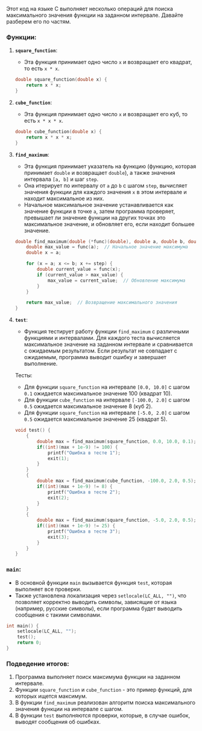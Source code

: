 Этот код на языке C выполняет несколько операций для поиска максимального значения функции на заданном интервале. Давайте разберем его по частям.

### Функции:

1. **`square_function`**:
    - Эта функция принимает одно число `x` и возвращает его квадрат, то есть `x * x`.

    ```c
    double square_function(double x) {
        return x * x;
    }
    ```

2. **`cube_function`**:
    - Эта функция принимает одно число `x` и возвращает его куб, то есть `x * x * x`.

    ```c
    double cube_function(double x) {
        return x * x * x;
    }
    ```

3. **`find_maximum`**:
    - Эта функция принимает указатель на функцию (функцию, которая принимает `double` и возвращает `double`), а также значения интервала `[a, b]` и шаг `step`.
    - Она итерирует по интервалу от `a` до `b` с шагом `step`, вычисляет значения функции для каждого значения `x` в этом интервале и находит максимальное из них.
    - Начальное максимальное значение устанавливается как значение функции в точке `a`, затем программа проверяет, превышает ли значение функции на других точках это максимальное значение, и обновляет его, если находит большее значение.

    ```c
    double find_maximum(double (*func)(double), double a, double b, double step) {
        double max_value = func(a);  // Начальное значение максимума
        double x = a;

        for (x = a; x <= b; x += step) {
            double current_value = func(x);
            if (current_value > max_value) {
                max_value = current_value;  // Обновление максимума
            }
        }

        return max_value;  // Возвращение максимального значения
    }
    ```

4. **`test`**:
    - Функция тестирует работу функции `find_maximum` с различными функциями и интервалами. Для каждого теста вычисляется максимальное значение на заданном интервале и сравнивается с ожидаемым результатом. Если результат не совпадает с ожидаемым, программа выводит ошибку и завершает выполнение.
    
    Тесты:
    - Для функции `square_function` на интервале `[0.0, 10.0]` с шагом `0.1` ожидается максимальное значение 100 (квадрат 10).
    - Для функции `cube_function` на интервале `[-100.0, 2.0]` с шагом `0.5` ожидается максимальное значение 8 (куб 2).
    - Для функции `square_function` на интервале `[-5.0, 2.0]` с шагом `0.5` ожидается максимальное значение 25 (квадрат 5).

    ```c
    void test() {
        {
            double max = find_maximum(square_function, 0.0, 10.0, 0.1);
            if((int)(max + 1e-9) != 100) {
                printf("Ошибка в тесте 1");
                exit(1);
            }
        }
        {
            double max = find_maximum(cube_function, -100.0, 2.0, 0.5);
            if((int)(max + 1e-9) != 8) {
                printf("Ошибка в тесте 2");
                exit(2);
            }
        }
        {
            double max = find_maximum(square_function, -5.0, 2.0, 0.5);
            if((int)(max + 1e-9) != 25) {
                printf("Ошибка в тесте 3");
                exit(3);
            }
        }
    }
    ```

### `main`:
- В основной функции `main` вызывается функция `test`, которая выполняет все проверки.
- Также установлена локализация через `setlocale(LC_ALL, "")`, что позволяет корректно выводить символы, зависящие от языка (например, русские символы), если программа будет выводить сообщения с такими символами.

```c
int main() {
    setlocale(LC_ALL, "");
    test();
    return 0;
}
```

### Подведение итогов:
1. Программа выполняет поиск максимума функции на заданном интервале.
2. Функции `square_function` и `cube_function` - это пример функций, для которых ищется максимум.
3. В функции `find_maximum` реализован алгоритм поиска максимального значения функции на интервале с шагом.
4. В функции `test` выполняются проверки, которые, в случае ошибок, выводят сообщения об ошибках.
